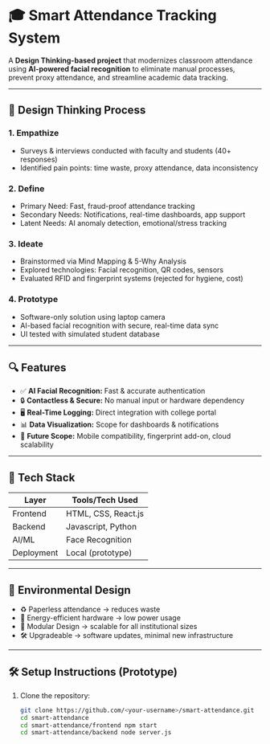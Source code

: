 # 🎓 Smart Attendance Tracking System

A **Design Thinking-based project** that modernizes classroom attendance using **AI-powered facial recognition** to eliminate manual processes, prevent proxy attendance, and streamline academic data tracking.

---

## 🧠 Design Thinking Process

### 1. **Empathize**
- Surveys & interviews conducted with faculty and students (40+ responses)
- Identified pain points: time waste, proxy attendance, data inconsistency

### 2. **Define**
- Primary Need: Fast, fraud-proof attendance tracking
- Secondary Needs: Notifications, real-time dashboards, app support
- Latent Needs: AI anomaly detection, emotional/stress tracking

### 3. **Ideate**
- Brainstormed via Mind Mapping & 5-Why Analysis
- Explored technologies: Facial recognition, QR codes, sensors
- Evaluated RFID and fingerprint systems (rejected for hygiene, cost)

### 4. **Prototype**
- Software-only solution using laptop camera
- AI-based facial recognition with secure, real-time data sync
- UI tested with simulated student database

---

## 🔍 Features

- ✅ **AI Facial Recognition:** Fast & accurate authentication
- 🔒 **Contactless & Secure:** No manual input or hardware dependency
- 🖥️ **Real-Time Logging:** Direct integration with college portal
- 📊 **Data Visualization:** Scope for dashboards & notifications
- 📱 **Future Scope:** Mobile compatibility, fingerprint add-on, cloud scalability

---

## 🔧 Tech Stack

| Layer         | Tools/Tech Used                   |
|--------------|-----------------------------------|
| Frontend     | HTML, CSS, React.js |
| Backend      | Javascript, Python |
| AI/ML        | Face Recognition |
| Deployment   | Local (prototype) |

---

## 🌱 Environmental Design

- ♻️ Paperless attendance → reduces waste
- 🔋 Energy-efficient hardware → low power usage
- 🔄 Modular Design → scalable for all institutional sizes
- 🛠️ Upgradeable → software updates, minimal new infrastructure

---


## 🛠️ Setup Instructions (Prototype)

1. Clone the repository:
   ```bash
   git clone https://github.com/<your-username>/smart-attendance.git
   cd smart-attendance
   cd smart-attendance/frontend npm start
   cd smart-attendance/backend node server.js
